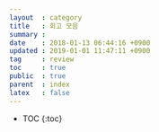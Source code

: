 ```yaml
---
layout  : category
title   : 회고 모음
summary :
date    : 2018-01-13 06:44:16 +0900
updated : 2019-01-01 11:47:11 +0900
tag     : review
toc     : true
public  : true
parent  : index
latex   : false
---
```

* TOC
{:toc}

